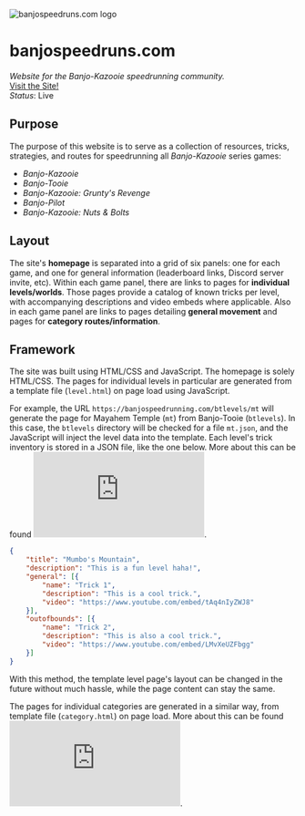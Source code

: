 ![banjospeedruns.com logo](https://github.com/Dechrissen/Banjo_Speedrunning_Wiki/blob/master/images/banjospeedruns-logo.png)

# banjospeedruns.com
*Website for the Banjo-Kazooie speedrunning community.*  
[Visit the Site!](https://banjospeedruns.com/)  
*Status*: Live  

## Purpose
The purpose of this website is to serve as a collection of resources, tricks, strategies, and routes for speedrunning all *Banjo-Kazooie* series games:

- *Banjo-Kazooie*
- *Banjo-Tooie*
- *Banjo-Kazooie: Grunty's Revenge*
- *Banjo-Pilot*
- *Banjo-Kazooie: Nuts & Bolts*

## Layout
The site's **homepage** is separated into a grid of six panels: one for each game, and one for general information (leaderboard links, Discord server invite, etc). Within each game panel, there are links to pages for **individual levels/worlds**. Those pages provide a catalog of known tricks per level, with accompanying descriptions and video embeds where applicable. Also in each game panel are links to pages detailing **general movement** and pages for **category routes/information**.

## Framework
The site was built using HTML/CSS and JavaScript. The homepage is solely HTML/CSS. The pages for individual levels in particular are generated from a template file (`level.html`) on page load using JavaScript.  

For example, the URL `https://banjospeedrunning.com/btlevels/mt` will generate the page for Mayahem Temple (`mt`) from Banjo-Tooie (`btlevels`). In this case, the `btlevels` directory will be checked for a file `mt.json`, and the JavaScript will inject the level data into the template. Each level's trick inventory is stored in a JSON file, like the one below. More about this can be found ![here](https://github.com/Dechrissen/Banjo_Speedrunning_Wiki/blob/master/JSON_Guidelines/Level_Guidelines.md).

```JSON
{
	"title": "Mumbo's Mountain",
	"description": "This is a fun level haha!",
	"general": [{
		"name": "Trick 1",
		"description": "This is a cool trick.",
		"video": "https://www.youtube.com/embed/tAq4nIyZWJ8"
	}],
	"outofbounds": [{
		"name": "Trick 2",
		"description": "This is also a cool trick.",
		"video": "https://www.youtube.com/embed/LMvXeUZFbgg"
	}]
}
```

With this method, the template level page's layout can be changed in the future without much hassle, while the page content can stay the same.  

The pages for individual categories are generated in a similar way, from template file (`category.html`) on page load. More about this can be found ![here](https://github.com/Dechrissen/Banjo_Speedrunning_Wiki/blob/master/JSON_Guidelines/Category_Guidelines.md).
